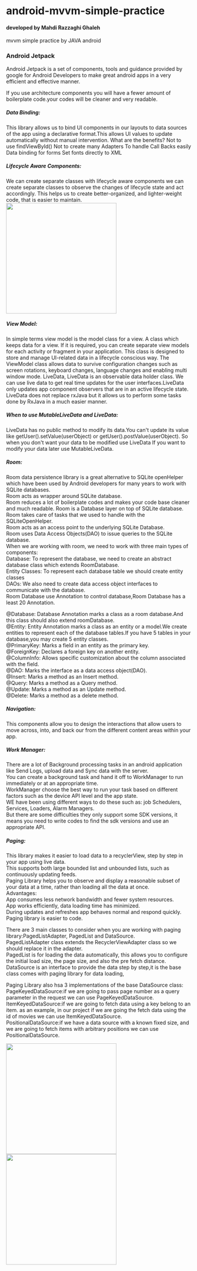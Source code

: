 # android-mvvm-simple-practice

#### developed by **Mahdi Razzaghi Ghaleh**
mvvm simple practice by JAVA android

### Android Jetpack
Android Jetpack is a set of components, tools and guidance provided by google for Android Developers to make great android apps in a very efficient and effective manner.

If you use architecture components you will have a fewer amount of boilerplate code.your codes will be cleaner and very readable.

##### Data Binding:
This library allows us to bind UI components in our layouts to data sources of the app using a declarative format.This allows UI values to update automatically without manual intervention.
What are the benefits?
Not to use findViewById()
Not to create many Adapters
To handle Call Backs easily
Data binding for forms
Set fonts directly to XML

##### Lifecycle Aware Components:
We can create separate classes with lifecycle aware components we can create separate classes to observe the changes of lifecycle state and act accordingly.
This helps us to create better-organized, and lighter-weight code, that is easier to maintain.
<img src="screenshots/Activity-Lifecycle-in-Android.png" width="300">

##### View Model:
In simple terms view model is the model class for a view. A class which keeps data for a view.
If it is required, you can create separate view models for each activity or fragment in your application.
This class is designed to store and manage UI-related data in a lifecycle conscious way.
The ViewModel class allows data to survive configuration changes such as screen rotations, keyboard changes, language changes and enabling multi window mode.
LiveData, LiveData is an observable data holder class. We can use live data to get real time updates for the user interfaces.LiveData only updates app component observers that are in an active lifecycle state.
LiveData does not replace rxJava but it allows us to perform some tasks done by RxJava in a much easier manner.
##### When to use MutableLiveData and LiveData:
LiveData has no public method to modify its data.You can't update its value like getUser().setValue(userObject) or getUser().postValue(userObject).
So when you don't want your data to be modified use LiveData If you want to modify your data later use MutableLiveData.


##### Room:
Room data persistence library is a great alternative to SQLite openHelper which have been used by Android developers for many years to work with SQLite databases.  
Room acts as wrapper around SQLite database.  
Room reduces a lot of boilerplate codes and makes your code base cleaner and much readable.
Room is a Database layer on top of SQLite database.  
Room takes care of tasks that we used to handle with the SQLiteOpenHelper.  
Room acts as an access point to the underlying SQLite Database.  
Room uses Data Access Objects(DAO) to issue queries to the SQLite database.  
When we are working with room, we need to work with three main types of components:  
Database: To represent the database, we need to create an abstract database class which extends RoomDatabase.  
Entity Classes: To represent each database table we should create entity classes  
DAOs: We also need to create data access object interfaces to communicate with the database.  
Room Database use Annotation to control database,Room Database has a least 20 Annotation.

@Database: Database Annotation marks a class as a room database.And this class should also extend roomDatabase.  
@Entity: Entity Annotation marks a class as an entity or a model.We create entities to represent each of the database tables.If you have 5 tables in your database,you may create 5 entity classes.  
@PrimaryKey: Marks a field in an entity as the primary key.  
@ForeignKey: Declares a foreign key on another entity.  
@ColumnInfo: Allows specific customization about the column associated with the field.  
@DAO: Marks the interface as a data access object(DAO).  
@Insert: Marks a method as an Insert method.  
@Query: Marks a method as a Query method.  
@Update: Marks a method as an Update method.  
@Delete: Marks a method as a delete method.

##### Navigation:
This components allow you to design the interactions that allow users to move across, into, and back our from the different content areas within your app.

##### Work Manager:
There are a lot of Background processing tasks in an android application like Send Logs, upload data and Sync data with the server.  
You can create a background task and hand it off to WorkManager to run immediately or at an appropriate time.  
WorkManager choose the best way to run your task based on different factors such as the device API level and the app state.  
WE have been using different ways to do these such as: job Schedulers, Services, Loaders, Alarm Managers.  
But there are some difficulties they only support some SDK versions, it means you need to write codes to find the sdk versions and use an appropriate API.


##### Paging:
This library makes it easier to load data to a recyclerView, step by step in your app using live data.  
This supports both large bounded list and unbounded lists, such as continuously updating feeds.  
Paging Library helps you to observe and display a reasonable subset of your data at a time, rather than loading all the data at once.  
Advantages:  
App consumes less network bandwidth and fewer system resources.  
App works efficiently, data loading time has minimized.  
During updates and refreshes app behaves normal and respond quickly.  
Paging library is easier to code.

There are 3 main classes to consider when you are working with paging library:PagedListAdapter, PagedList and DataSource.  
PagedListAdapter class extends the RecyclerViewAdapter class so we should replace it in the adapter.  
PagedList is for loading the data automatically, this allows you to configure the initial load size, the page size, and also the pre fetch distance.  
DataSource is an interface to provide the data step by step,it is the base class comes with paging library for data loading,

Paging Library also hsa 3 implementations of the base DataSource class:  
PageKeyedDataSource:if we are going to pass page number as a query parameter in the request we can use PageKeyedDataSource.  
ItemKeyedDataSource:if we are going to fetch data using a key belong to an item. as an example, in our project if we are going the fetch data using the id of movies we can use ItemKeyedDataSource.  
PositionalDataSource:if we have a data source with a known fixed size, and we are going to fetch items with arbitrary positions we can use PositionalDataSource.

<img src="screenshots/Screenshot_1601712592.png" width="300">
<img src="screenshots/Screenshot_1601712596.png" width="300">

